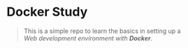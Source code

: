 # Docker Study
> This is a simple repo to learn the basics in setting up a  
> *Web development environment with __Docker__*.